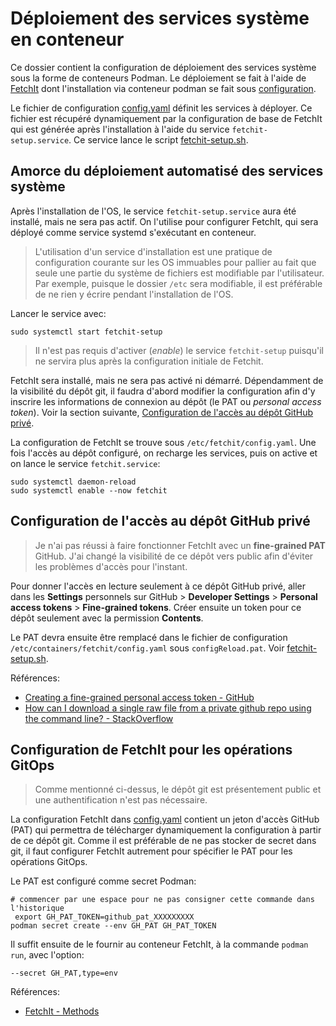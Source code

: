 # Déploiement des services système en conteneur

Ce dossier contient la configuration de déploiement des services système sous la forme de conteneurs Podman. Le déploiement se fait à l'aide de [FetchIt](https://fetchit.readthedocs.io/) dont l'installation via conteneur podman se fait sous [configuration](configuration/README.md).

Le fichier de configuration [config.yaml](config.yaml) définit les services à déployer. Ce fichier est récupéré dynamiquement par la configuration de base de FetchIt qui est générée après l'installation à l'aide du service `fetchit-setup.service`. Ce service lance le script [fetchit-setup.sh](../configuration/fetchit-setup.sh).

## Amorce du déploiement automatisé des services système

Après l'installation de l'OS, le service `fetchit-setup.service` aura été installé, mais ne sera pas actif. On l'utilise pour configurer FetchIt, qui sera déployé comme service systemd s'exécutant en conteneur.

> L'utilisation d'un service d'installation est une pratique de configuration courante sur les OS immuables pour pallier au fait que seule une partie du système de fichiers est modifiable par l'utilisateur. Par exemple, puisque le dossier `/etc` sera modifiable, il est préférable de ne rien y écrire pendant l'installation de l'OS.

Lancer le service avec:

```shell
sudo systemctl start fetchit-setup
```

> Il n'est pas requis d'activer (_enable_) le service `fetchit-setup` puisqu'il ne servira plus après la configuration initiale de Fetchit.

FetchIt sera installé, mais ne sera pas activé ni démarré. Dépendamment de la visibilité du dépôt git, il faudra d'abord modifier la configuration afin d'y inscrire les informations de connexion au dépôt (le PAT ou _personal access token_). Voir la section suivante, [Configuration de l'accès au dépôt GitHub privé](#configuration-de-laccès-au-dépôt-github-privé).

La configuration de FetchIt se trouve sous `/etc/fetchit/config.yaml`. Une fois l'accès au dépôt configuré, on recharge les services, puis on active et on lance le service `fetchit.service`:

```shell
sudo systemctl daemon-reload
sudo systemctl enable --now fetchit
```

## Configuration de l'accès au dépôt GitHub privé

> Je n'ai pas réussi à faire fonctionner FetchIt avec un **fine-grained PAT** GitHub. J'ai changé la visibilité de ce dépôt vers public afin d'éviter les problèmes d'accès pour l'instant.

Pour donner l'accès en lecture seulement à ce dépôt GitHub privé, aller dans les **Settings** personnels sur GitHub > **Developer Settings** > **Personal access tokens** > **Fine-grained tokens**. Créer ensuite un token pour ce dépôt seulement avec la permission **Contents**.

Le PAT devra ensuite être remplacé dans le fichier de configuration `/etc/containers/fetchit/config.yaml` sous `configReload.pat`. Voir [fetchit-setup.sh](configuration/fetchit-setup.sh).

Références:

* [Creating a fine-grained personal access token - GitHub](https://docs.github.com/en/authentication/keeping-your-account-and-data-secure/managing-your-personal-access-tokens#creating-a-fine-grained-personal-access-token)
* [How can I download a single raw file from a private github repo using the command line? - StackOverflow](https://stackoverflow.com/questions/18126559/how-can-i-download-a-single-raw-file-from-a-private-github-repo-using-the-comman#answer-79097362)

## Configuration de FetchIt pour les opérations GitOps

> Comme mentionné ci-dessus, le dépôt git est présentement public et une authentification n'est pas nécessaire.

La configuration FetchIt dans [config.yaml](config.yaml) contient un jeton d'accès GitHub (PAT) qui permettra de télécharger dynamiquement la configuration à partir de ce dépôt git. Comme il est préférable de ne pas stocker de secret dans git, il faut configurer FetchIt autrement pour spécifier le PAT pour les opérations GitOps.

Le PAT est configuré comme secret Podman:

```shell
# commencer par une espace pour ne pas consigner cette commande dans l'historique
 export GH_PAT_TOKEN=github_pat_XXXXXXXXX
podman secret create --env GH_PAT GH_PAT_TOKEN
```

Il suffit ensuite de le fournir au conteneur FetchIt, à la commande `podman run`, avec l'option:

```shell
--secret GH_PAT,type=env
```

Références:

* [FetchIt - Methods](https://fetchit.readthedocs.io/en/latest/methods.html#methods)
